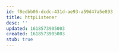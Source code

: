 ```yaml
---
id: f8edbb06-dcdc-431d-ae93-a59d47a5e893
title: httpListener
desc: ''
updated: 1618573905003
created: 1618573905003
stub: true
---
```


